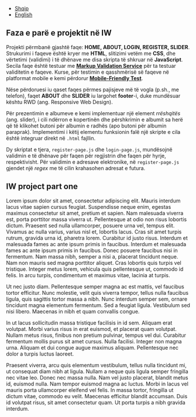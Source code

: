 * [Shqip](#faza-e-parë-e-projektit-në-iw)
* [English](#iw-project-part-one)

## Faza e parë e projektit në IW
Projekti përmbanë gjashtë faqe: **HOME, ABOUT, LOGIN, REGISTER, SLIDER**. Strukurimi
i faqeve është kryer me **HTML**, slitizimi vetëm me **CSS**, dhe vërtetimi (validimi) i të
dhënave me disa skripta të shkruar në **JavaScript**. Secila faqe është testuar me [**Markup 
Validation Service**](#https://validator.W3.org/) për ta testuar validitetin e faqeve. Kurse, 
për testimin e qasshmërisë së faqeve në platformat mobile e kemi përdorur 
[**Mobile-Friendly Test**](#https://search.google.com/test/mobile-friendly).

Nëse përdoruesi iu qaset faqes përmes pajisjeve më të vogla (p.sh., me telefon), faqet
**ABOUT** dhe **SLIDER** iu largohet **footer**-i, duke mundësuar kështu RWD (ang. Responsive Web Design).

Për prezentimin e albumeve e kemi implementuar një element _rrëshqitës_ (ang. slider), i
cili ndërron e kopertinën dhe përshkrimin e albumit sa herë që të klikohet butoni për albumin
e radhës (apo butoni për albumin paraprak). Implementimi i këtij elementu funksionin
falë një skripte e cila është integruar direkt në `.html` fajllin.

Dy skriptat e tjera, `register-page.js` dhe `login-page.js`, mundësojnë validmin e të
dhënave për faqen për regjistrin dhe faqen për hyrje, respektivisht. Për validimin e
adresave elektronike, në `register-page.js` gjendet një _regex_ me të cilin krahasohen
adresat e futura. 

## IW project part one
 Lorem ipsum dolor sit amet, consectetur adipiscing elit. Mauris interdum lacus vitae sapien cursus feugiat. Suspendisse neque enim, egestas maximus consectetur sit amet, pretium et sapien. Nam malesuada viverra est, porta porttitor massa viverra ut. Pellentesque at odio non risus lobortis dictum. Praesent sed nulla ullamcorper, posuere urna vel, tempus elit. Vivamus ac nulla varius, varius nisl et, lobortis lacus. Cras sit amet turpis rutrum, gravida urna id, pharetra lorem. Curabitur id justo risus. Interdum et malesuada fames ac ante ipsum primis in faucibus. Interdum et malesuada fames ac ante ipsum primis in faucibus. Donec posuere faucibus nisi in fermentum. Nam massa nibh, semper a nisi a, placerat tincidunt neque. Nam non mauris sed magna porttitor aliquet. Cras lobortis quis turpis vel tristique. Integer metus lorem, vehicula quis pellentesque ut, commodo id felis. In arcu turpis, condimentum et maximus vitae, lacinia at turpis.

Ut nec justo diam. Pellentesque semper magna ac est mattis, vel faucibus tortor efficitur. Nunc molestie, velit quis viverra tempor, tellus nulla faucibus ligula, quis sagittis tortor massa a nibh. Nunc interdum semper sem, ornare tincidunt magna elementum fermentum. Sed a feugiat ligula. Vestibulum sed nisi libero. Maecenas in nibh et quam convallis congue.

In ut lacus sollicitudin massa tristique facilisis in id sem. Aliquam erat volutpat. Morbi varius risus in erat euismod, et placerat quam volutpat. Nullam metus risus, finibus non pretium pulvinar, tempus vel dui. Curabitur fermentum mollis purus sit amet cursus. Nulla facilisi. Integer non magna urna. Aliquam et dui congue augue maximus aliquam. Pellentesque nec dolor a turpis luctus laoreet.

Praesent viverra, arcu quis elementum vestibulum, tellus nulla tincidunt mi, ut consequat diam nibh at ligula. Nullam a neque quis ligula semper fringilla nec vitae leo. Donec nec massa nulla. Nam vel justo placerat, blandit metus id, euismod nulla. Nam tempor euismod magna ac luctus. Morbi in lacus vel mauris porta ullamcorper eleifend vel felis. In massa tortor, fringilla ut dictum vitae, commodo eu velit. Maecenas efficitur blandit accumsan. Duis id volutpat risus, sit amet consectetur quam. Ut porta turpis a nibh gravida interdum. 
